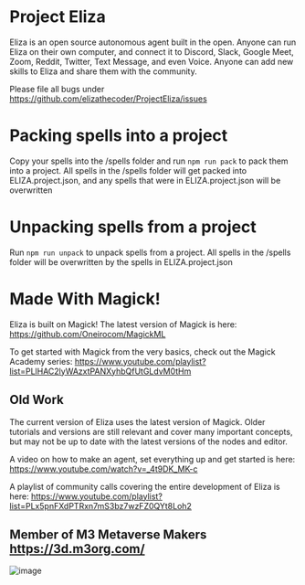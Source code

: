 # Project Eliza
Eliza is an open source autonomous agent built in the open. Anyone can run Eliza on their own computer, and connect it to Discord, Slack, Google Meet, Zoom, Reddit, Twitter, Text Message, and even Voice. Anyone can add new skills to Eliza and share them with the community.

Please file all bugs under https://github.com/elizathecoder/ProjectEliza/issues

# Packing spells into a project
Copy your spells into the /spells folder and run `npm run pack` to pack them into a project.
All spells in the /spells folder will get packed into ELIZA.project.json, and any spells that were in ELIZA.project.json will be overwritten

# Unpacking spells from a project
Run `npm run unpack` to unpack spells from a project.
All spells in the /spells folder will be overwritten by the spells in ELIZA.project.json

# Made With Magick!

Eliza is built on Magick! The latest version of Magick is here: https://github.com/Oneirocom/MagickML

To get started with Magick from the very basics, check out the Magick Academy series: https://www.youtube.com/playlist?list=PLlHAC2lyWAzxtPANXyhbQfUtGLdvM0tHm

## Old Work

The current version of Eliza uses the latest version of Magick. Older tutorials and versions are still relevant and cover many important concepts, but may not be up to date with the latest versions of the nodes and editor.

A video on how to make an agent, set everything up and get started is here:
https://www.youtube.com/watch?v=_4t9DK_MK-c

A playlist of community calls covering the entire development of Eliza is here: https://www.youtube.com/playlist?list=PLx5pnFXdPTRxn7mS3bz7wzFZ0QYt8Loh2

## Member of M3 Metaverse Makers https://3d.m3org.com/
![image](https://user-images.githubusercontent.com/64185677/173713393-45a998e7-e8f1-4a31-afd9-b2d4f8fa3af9.png)
